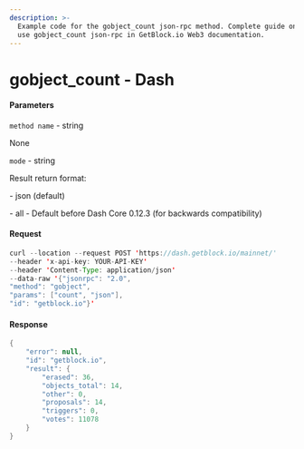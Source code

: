 ```yaml
---
description: >-
  Example code for the gobject_count json-rpc method. Сomplete guide on how to
  use gobject_count json-rpc in GetBlock.io Web3 documentation.
---
```


# gobject\_count - Dash

#### Parameters

`method name` - string

None

`mode` - string

Result return format:

\- json (default)

\- all - Default before Dash Core 0.12.3 (for backwards compatibility)

#### Request

```java
curl --location --request POST 'https://dash.getblock.io/mainnet/' 
--header 'x-api-key: YOUR-API-KEY' 
--header 'Content-Type: application/json' 
--data-raw '{"jsonrpc": "2.0",
"method": "gobject",
"params": ["count", "json"],
"id": "getblock.io"}'
```

#### Response

```java
{
    "error": null,
    "id": "getblock.io",
    "result": {
        "erased": 36,
        "objects_total": 14,
        "other": 0,
        "proposals": 14,
        "triggers": 0,
        "votes": 11078
    }
}
```
